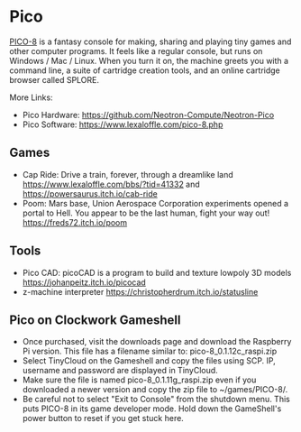 # Pico

[PICO-8](https://www.lexaloffle.com/) is a fantasy console for making, sharing and playing tiny games and other computer programs. It feels like a regular console, but runs on Windows / Mac / Linux. When you turn it on, the machine greets you with a command line, a suite of cartridge creation tools, and an online cartridge browser called SPLORE.

More Links:

- Pico Hardware: <https://github.com/Neotron-Compute/Neotron-Pico>
- Pico Software: <https://www.lexaloffle.com/pico-8.php>

## Games

- Cap Ride: Drive a train, forever, through a dreamlike land <https://www.lexaloffle.com/bbs/?tid=41332> and <https://powersaurus.itch.io/cab-ride>
- Poom: Mars base, Union Aerospace Corporation experiments opened a portal to Hell. You appear to be the last human, fight your way out! <https://freds72.itch.io/poom>

## Tools

- Pico CAD: picoCAD is a program to build and texture lowpoly 3D models <https://johanpeitz.itch.io/picocad>
- z-machine interpreter <https://christopherdrum.itch.io/statusline>

## Pico on Clockwork Gameshell

- Once purchased, visit the downloads page and download the Raspberry Pi version. This file has a filename similar to: pico-8_0.1.12c_raspi.zip
- Select TinyCloud on the Gameshell and copy the files using SCP. IP, username and password are displayed in TinyCloud.
- Make sure the file is named pico-8_0.1.11g_raspi.zip even if you downloaded a newer version and copy the zip file to ~/games/PICO-8/.
- Be careful not to select "Exit to Console" from the shutdown menu. This puts PICO-8 in its game developer mode. Hold down the GameShell's power button to reset if you get stuck here.
